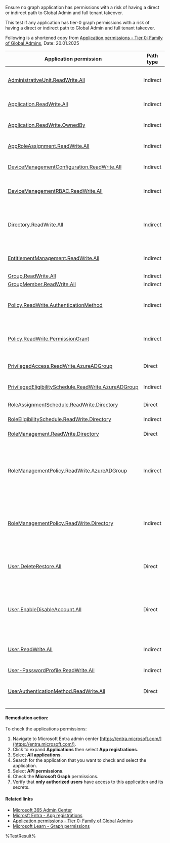 Ensure no graph application has permissions with a risk of having a direct or indirect path to Global Admin and full tenant takeover.

This test if any application has tier-0 graph permissions with a risk of having a direct or indirect path to Global Admin and full tenant takeover.

Following is a shortened copy from [Application permissions - Tier 0: Family of Global Admins](https://github.com/emiliensocchi/azure-tiering/tree/main/Microsoft%20Graph%20application%20permissions#tier-0), Date: 20.01.2025

| Application permission | Path type | Known shortest path |
| --- | --- | --- |
| [AdministrativeUnit.ReadWrite.All](https://learn.microsoft.com/en-us/graph/permissions-reference#administrativeunitreadwriteall) | Indirect | When combined with other types of access allowing to reset user passwords, can remove a Global Admin from a [Restricted Management Administrative Unit (RMAU)](https://learn.microsoft.com/en-us/entra/identity/role-based-access-control/admin-units-restricted-management) and take it over. |
| [Application.ReadWrite.All](https://learn.microsoft.com/en-us/graph/permissions-reference#applicationreadwriteall) | Indirect | Can impersonate any SP with more privileged application permissions granted for MS Graph, and impersonate it to escalate to Global Admin. |
| [Application.ReadWrite.OwnedBy](https://learn.microsoft.com/en-us/graph/permissions-reference#applicationreadwriteownedby) | Indirect | Same as [Application.ReadWrite.All](#application-readwrite-all), but the impersonation is limited to the SP(s) for which the compromised SP is an owner. | 
| [AppRoleAssignment.ReadWrite.All](https://learn.microsoft.com/en-us/graph/permissions-reference#approleassignmentreadwriteall) | Indirect | Can assign the [RoleManagement.ReadWrite.Directory](#rolemanagement-readwrite-directory) permission to the compromised SP *without* requiring admin consent, and escalate to Global Admin. | 
| [DeviceManagementConfiguration.ReadWrite.All](https://learn.microsoft.com/en-us/graph/permissions-reference#devicemanagementconfigurationreadwriteall) | Indirect | Can run arbitrary commands on the InTune-managed endpoint of a Global Administrator and steal their tokens to impersonate them. | 
| [DeviceManagementRBAC.ReadWrite.All](https://learn.microsoft.com/en-us/graph/permissions-reference#devicemanagementrbacreadwriteall) | Indirect | Can assign InTune roles to a controlled user account, which allows running arbitrary commands on the InTune-managed endpoint of a Global Administrator and steal their tokens to impersonate them. | 
| [Directory.ReadWrite.All](https://learn.microsoft.com/en-us/graph/permissions-reference#directoryreadwriteall) | Indirect | Can become member of a non-role-assignable user group with assigned privileged Azure permissions, and leverage Azure resources to escalate to Global Admin. <br>**Note**: can also acquire access to external solutions integrated with Entra ID via SSO, and providing access based on non-role-assignable group memberships. | 
| [EntitlementManagement.ReadWrite.All](https://learn.microsoft.com/en-us/graph/permissions-reference#entitlementmanagementreadwriteall) | Indirect | Can update the assignment policy of an access package provisioning access to Global Admin, so that requesting the package without approval is possible from a controlled user account. | 
| [Group.ReadWrite.All](https://learn.microsoft.com/en-us/graph/permissions-reference#groupreadwriteall) | Indirect | Same as [Directory.ReadWrite.All](#directory-readwrite-all). | 
| [GroupMember.ReadWrite.All](https://learn.microsoft.com/en-us/graph/permissions-reference#groupmemberreadwriteall) | Indirect | Same as [Directory.ReadWrite.All](#directory-readwrite-all). | 
| [Policy.ReadWrite.AuthenticationMethod](https://learn.microsoft.com/en-us/graph/permissions-reference#policyreadwriteauthenticationmethod) | Indirect | When combined with [UserAuthenticationMethod.ReadWrite.All](#userauthenticationmethod-readwrite-all), can enable the [Temporary Access Pass (TAP)](https://learn.microsoft.com/en-us/entra/identity/authentication/howto-authentication-temporary-access-pass) authentication method to help leveraging and follow the same path as that permission. | 
| [Policy.ReadWrite.PermissionGrant](https://learn.microsoft.com/en-us/graph/permissions-reference#policyreadwritepermissiongrant) | Indirect | Can create a [permission grant policy](https://learn.microsoft.com/en-us/graph/api/permissiongrantpolicy-post-includes?view=graph-rest-1.0&tabs=http) for the compromised SP with the [RoleManagement.ReadWrite.Directory](https://learn.microsoft.com/en-us/graph/permissions-reference#rolemanagementreadwritedirectory) permission, and leverage that policy to follow the same path as that permission and escalate to Global Admin. | 
| [PrivilegedAccess.ReadWrite.AzureADGroup](https://learn.microsoft.com/en-us/graph/permissions-reference#privilegedaccessreadwriteazureadgroup) | Direct | Can add a controlled user account as owner or member of a group with an active Global Admin assignment (i.e. can update the membership of role-assignable groups). | 
| [PrivilegedEligibilitySchedule.ReadWrite.AzureADGroup](https://learn.microsoft.com/en-us/graph/permissions-reference#privilegedeligibilityschedulereadwriteazureadgroup) | Indirect | Can make a controlled user account eligible to a group with an active Global Admin assignment, and activate the group membership to escalate to Global Admin. | 
| [RoleAssignmentSchedule.ReadWrite.Directory](https://learn.microsoft.com/en-us/graph/permissions-reference#roleassignmentschedulereadwritedirectory) | Direct | Can assign the Global Admin role to a controlled user account, by creating an active PIM role assignment. | 
| [RoleEligibilitySchedule.ReadWrite.Directory](https://learn.microsoft.com/en-us/graph/permissions-reference#roleeligibilityschedulereadwritedirectory) | Indirect | Can make a controlled user account eligible to the Global Admin role, and activate it to escalate to Global Admin. | 
| [RoleManagement.ReadWrite.Directory](https://learn.microsoft.com/en-us/graph/permissions-reference#rolemanagementreadwritedirectory) | Direct | Can assign the Global Admin role to a controlled principal. | 
| [RoleManagementPolicy.ReadWrite.AzureADGroup](https://learn.microsoft.com/en-us/graph/permissions-reference#rolemanagementpolicyreadwriteazureadgroup) | Indirect | Can remove group role assignment and activation constrains, such as MFA requirements or admin approval, to help leveraging [PrivilegedAccess.ReadWrite.AzureADGroup](#privilegedaccess-readwrite-azureadgroup), [PrivilegedAssignmentSchedule.ReadWrite.AzureADGroup](#privilegedassignmentschedule-readwrite-azureadgroup) or [PrivilegedEligibilitySchedule.ReadWrite.AzureADGroup](#privilegedeligibilityschedule-readwrite-azureadgroup), and follow the same path as those permissions in a tenant with strict PIM settings. | 
| [RoleManagementPolicy.ReadWrite.Directory](https://learn.microsoft.com/en-us/graph/permissions-reference#rolemanagementpolicyreadwritedirectory) | Indirect | Can remove Entra role assignment and activation constrains, such as MFA requirements or admin approval, to help leveraging [RoleAssignmentSchedule.ReadWrite.Directory](#roleassignmentschedule-readwrite-directory) or [RoleEligibilitySchedule.ReadWrite.Directory](#roleeligibilityschedule-readwrite-directory), and follow the same path as those permissions in a tenant with strict PIM settings. | 
| [User.DeleteRestore.All](https://learn.microsoft.com/en-us/graph/permissions-reference#userdeleterestoreall) | Direct | Can delete all user accounts in the tenant (making the latter unavailable), and ask for a ransomware to restore one of the break-glass accounts. <br>Note: this permission is "Global-Admin-like", as it affects the availability of the tenant in the same way as a Global Admin. | 
| [User.EnableDisableAccount.All](https://learn.microsoft.com/en-us/graph/permissions-reference#userenabledisableaccountall) | Direct | When combined with [User.Read.All](https://learn.microsoft.com/en-us/graph/permissions-reference#userreadall), can disable all user accounts in the tenant (making the latter unavailable), and ask for a ransomware to re-enable one of the break-glass accounts. <br>Note: this permission is "Global-Admin-like", as it affects the availability of the tenant in the same way as a Global Admin. | 
| [User.ReadWrite.All](https://learn.microsoft.com/en-us/graph/permissions-reference#userreadwriteall) | Indirect | Can edit sensitive properties of a controlled user account, such as "Employee ID" and "Department", to become member of a dynamic group with assigned privileged Azure permissions, and leverage Azure resources to escalate to Global Admin. | 
| [User-PasswordProfile.ReadWrite.All](https://learn.microsoft.com/en-us/graph/permissions-reference#user-passwordprofilereadwriteall) | Indirect | Same as [Directory.ReadWrite.All](#directory-readwrite-all). |
| [UserAuthenticationMethod.ReadWrite.All](https://learn.microsoft.com/en-us/graph/permissions-reference#userauthenticationmethodreadwriteall) | Direct | Can generate a [Temporary Access Pass (TAP)](https://learn.microsoft.com/en-us/entra/identity/authentication/howto-authentication-temporary-access-pass) and take over any user account in the tenant. <br> Note: if TAP is not an enabled authentication method in the tenant, this path needs to be combined with [Policy.ReadWrite.AuthenticationMethod](#policy-readwrite-authenticationmethod) to be successful. | 

#### Remediation action:

To check the applications permissions:
1. Navigate to Microsoft Entra admin center [https://entra.microsoft.com/](https://entra.microsoft.com/).
2. Click to expand **Applications** then select **App registrations**.
3. Select **All applications**.
4. Search for the application that you want to check and select the application.
5. Select **API permissions**.
6. Check the **Microsoft Graph** permissions.
7. Verify that **only authorized users** have access to this application and its secrets. 

#### Related links

* [Microsoft 365 Admin Center](https://admin.microsoft.com)
* [Microsft Entra - App registrations](https://enappreg.cmd.ms/)
* [Application permissions - Tier 0: Family of Global Admins](https://github.com/emiliensocchi/azure-tiering/tree/main/Microsoft%20Graph%20application%20permissions#tier-0)
* [Microsoft Learn - Graph permissions](https://learn.microsoft.com/en-us/graph/permissions-reference)

<!--- Results --->
%TestResult%